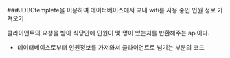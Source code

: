 

###JDBCtemplete을 이용하여 데이터베이스에서 교내 wifi를 사용 중인 인원 정보 가져오기 


  클라이언트의 요청을 받아 식당안에 인원이 몇 명이 있는지를 반환해주는 api이다.  
  - 데이터베이스로부터 인원정보를 가져와서 클라이언트로 넘기는 부분의 코드

